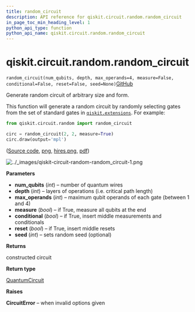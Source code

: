 ```yaml
---
title: random_circuit
description: API reference for qiskit.circuit.random.random_circuit
in_page_toc_min_heading_level: 1
python_api_type: function
python_api_name: qiskit.circuit.random.random_circuit
---
```


# qiskit.circuit.random.random\_circuit

<span id="qiskit.circuit.random.random_circuit" />

`random_circuit(num_qubits, depth, max_operands=4, measure=False, conditional=False, reset=False, seed=None)`[GitHub](https://github.com/qiskit/qiskit/tree/stable/0.40/qiskit/circuit/random/utils.py "view source code")

Generate random circuit of arbitrary size and form.

This function will generate a random circuit by randomly selecting gates from the set of standard gates in [`qiskit.extensions`](extensions#module-qiskit.extensions "qiskit.extensions"). For example:

```python
from qiskit.circuit.random import random_circuit

circ = random_circuit(2, 2, measure=True)
circ.draw(output='mpl')
```

([Source code](qiskit-circuit-random-random_circuit-1.py), [png](qiskit-circuit-random-random_circuit-1.png), [hires.png](qiskit-circuit-random-random_circuit-1.hires.png), [pdf](qiskit-circuit-random-random_circuit-1.pdf))

![../\_images/qiskit-circuit-random-random\_circuit-1.png](/images/api/qiskit/0.40/qiskit-circuit-random-random_circuit-1.png)

**Parameters**

*   **num\_qubits** (*int*) – number of quantum wires
*   **depth** (*int*) – layers of operations (i.e. critical path length)
*   **max\_operands** (*int*) – maximum qubit operands of each gate (between 1 and 4)
*   **measure** (*bool*) – if True, measure all qubits at the end
*   **conditional** (*bool*) – if True, insert middle measurements and conditionals
*   **reset** (*bool*) – if True, insert middle resets
*   **seed** (*int*) – sets random seed (optional)

**Returns**

constructed circuit

**Return type**

[QuantumCircuit](qiskit.circuit.QuantumCircuit "qiskit.circuit.QuantumCircuit")

**Raises**

**CircuitError** – when invalid options given

